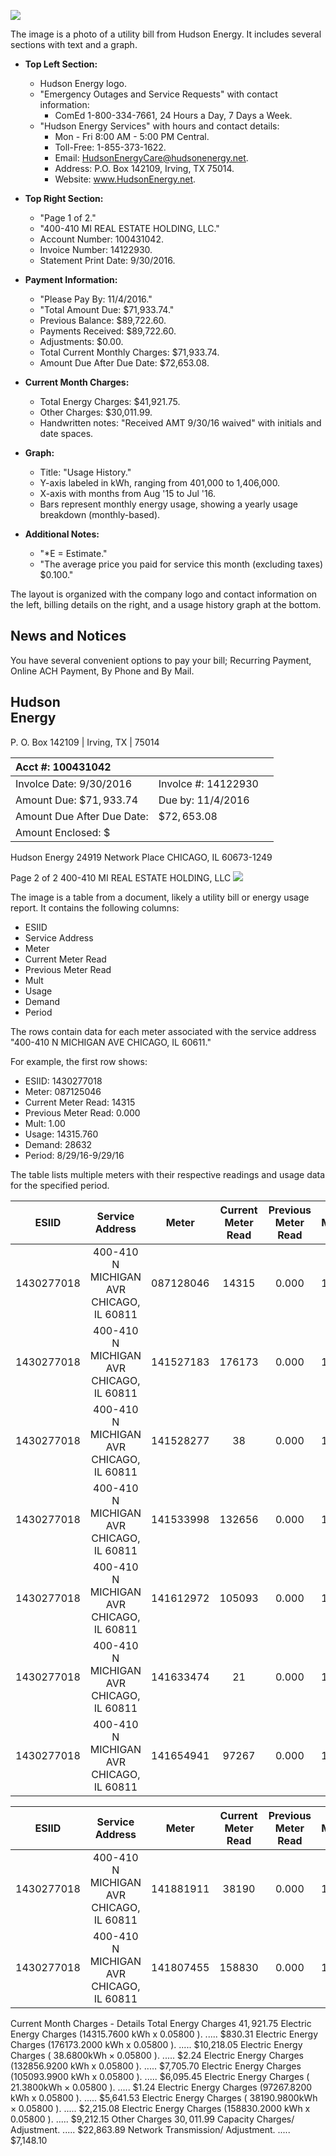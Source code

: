 ![](images/img-0.jpeg)

The image is a photo of a utility bill from Hudson Energy. It includes several sections with text and a graph.

- **Top Left Section:**
  - Hudson Energy logo.
  - "Emergency Outages and Service Requests" with contact information: 
    - ComEd 1-800-334-7661, 24 Hours a Day, 7 Days a Week.
  - "Hudson Energy Services" with hours and contact details:
    - Mon - Fri 8:00 AM - 5:00 PM Central.
    - Toll-Free: 1-855-373-1622.
    - Email: HudsonEnergyCare@hudsonenergy.net.
    - Address: P.O. Box 142109, Irving, TX 75014.
    - Website: www.HudsonEnergy.net.

- **Top Right Section:**
  - "Page 1 of 2."
  - "400-410 MI REAL ESTATE HOLDING, LLC."
  - Account Number: 100431042.
  - Invoice Number: 14122930.
  - Statement Print Date: 9/30/2016.

- **Payment Information:**
  - "Please Pay By: 11/4/2016."
  - "Total Amount Due: $71,933.74."
  - Previous Balance: $89,722.60.
  - Payments Received: $89,722.60.
  - Adjustments: $0.00.
  - Total Current Monthly Charges: $71,933.74.
  - Amount Due After Due Date: $72,653.08.

- **Current Month Charges:**
  - Total Energy Charges: $41,921.75.
  - Other Charges: $30,011.99.
  - Handwritten notes: "Received AMT 9/30/16 waived" with initials and date spaces.

- **Graph:**
  - Title: "Usage History."
  - Y-axis labeled in kWh, ranging from 401,000 to 1,406,000.
  - X-axis with months from Aug '15 to Jul '16.
  - Bars represent monthly energy usage, showing a yearly usage breakdown (monthly-based).

- **Additional Notes:**
  - "*E = Estimate."
  - "The average price you paid for service this month (excluding taxes) $0.100."

The layout is organized with the company logo and contact information on the left, billing details on the right, and a usage history graph at the bottom.

## News and Notices

You have several convenient options to pay your bill; Recurring Payment, Online ACH Payment, By Phone and By Mail.

## Hudson <br> Energy

P. O. Box 142109 | Irving, TX | 75014

| Acct \#: 100431042 |  |  |
| :-- | :-- | :-- |
| Involce Date: 9/30/2016 | Involce \#: 14122930 |  |
| Amount Due: $\$ 71,933.74$ | Due by: 11/4/2016 |  |
| Amount Due After Due Date: | $\$ 72,653.08$ |  |
| Amount Enclosed: $\$$ |  |  |

Hudson Energy
24919 Network Place
CHICAGO, IL 60673-1249

Page 2 of 2
400-410 MI REAL ESTATE HOLDING, LLC
![](images/img-1.jpeg)

The image is a table from a document, likely a utility bill or energy usage report. It contains the following columns: 

- ESIID
- Service Address
- Meter
- Current Meter Read
- Previous Meter Read
- Mult
- Usage
- Demand
- Period

The rows contain data for each meter associated with the service address "400-410 N MICHIGAN AVE CHICAGO, IL 60611." 

For example, the first row shows:
- ESIID: 1430277018
- Meter: 087125046
- Current Meter Read: 14315
- Previous Meter Read: 0.000
- Mult: 1.00
- Usage: 14315.760
- Demand: 28632
- Period: 8/29/16-9/29/16

The table lists multiple meters with their respective readings and usage data for the specified period.

| ESIID | Service Address | Meter | Current Meter Read | Previous Meter Read | Mult | Usage | Demand | Period |
| :--: | :--: | :--: | :--: | :--: | :--: | :--: | :--: | :--: |
| 1430277018 | 400-410 N MICHIGAN AVR CHICAGO, IL 60811 | 087128046 | 14315 | 0.000 | 1.00 | 14315.750 | 28632 | 809/18-909/18 |
| 1430277018 | 400-410 N MICHIGAN AVR CHICAGO, IL 60811 | 141527183 | 176173 | 0.000 | 1.00 | 176173.200 | 352346 | 809/18-909/18 |
| 1430277018 | 400-410 N MICHIGAN AVR CHICAGO, IL 60811 | 141528277 | 38 | 0.000 | 1.00 | 38.880 | 77 | 809/18-909/18 |
| 1430277018 | 400-410 N MICHIGAN AVR CHICAGO, IL 60811 | 141533998 | 132656 | 0.000 | 1.00 | 132656.920 | 266714 | 809/18-909/18 |
| 1430277018 | 400-410 N MICHIGAN AVR CHICAGO, IL 60811 | 141612972 | 105093 | 0.000 | 1.00 | 105093.980 | 210188 | 809/18-909/18 |
| 1430277018 | 400-410 N MICHIGAN AVR CHICAGO, IL 60811 | 141633474 | 21 | 0.000 | 1.00 | 21.380 | 43 | 809/18-909/18 |
| 1430277018 | 400-410 N MICHIGAN AVR CHICAGO, IL 60811 | 141654941 | 97267 | 0.000 | 1.00 | 97267.820 | 194536 | 809/18-909/18 |


| ESIID | Service Address | Meter | Current Meter Read | Previous Meter Read | Mult | Usage | Demand | Period |
| :--: | :--: | :--: | :--: | :--: | :--: | :--: | :--: | :--: |
| 1430277018 | 400-410 N MICHIGAN AVR CHICAGO, IL 60811 | 141881911 | 38190 | 0.000 | 1.00 | 38190.960 | 76382 | 809/18-909/18 |
| 1430277018 | 400-410 N MICHIGAN AVR CHICAGO, IL 60811 | 141807455 | 158830 | 0.000 | 1.00 | 158830.200 | 317660 | 809/18-909/18 |

Current Month Charges - Details
Total Energy Charges
$41,921.75$
Electric Energy Charges (14315.7600 kWh x 0.05800 ). ..... \$830.31
Electric Energy Charges (176173.2000 kWh x 0.05800 ). ..... \$10,218.05
Electric Energy Charges ( $38.6800 \mathrm{kWh} \times 0.05800$ ). ..... \$2.24
Electric Energy Charges (132856.9200 kWh x 0.05800 ). ..... \$7,705.70
Electric Energy Charges (105093.9900 kWh x 0.05800 ). ..... \$6,095.45
Electric Energy Charges ( $21.3800 \mathrm{kWh} \times 0.05800$ ). ..... \$1.24
Electric Energy Charges (97267.8200 kWh x 0.05800 ). ..... \$5,641.53
Electric Energy Charges ( $38190.9800 \mathrm{kWh} \times 0.05800$ ). ..... \$2,215.08
Electric Energy Charges (158830.2000 kWh x 0.05800 ). ..... \$9,212.15
Other Charges
$30,011.99$
Capacity Charges/ Adjustment. ..... \$22,863.89
Network Transmission/ Adjustment. ..... \$7,148.10

